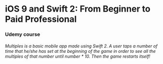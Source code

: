 # iOS 9 and Swift 2: From Beginner to Paid Professional
### Udemy course
###### Multiples is a basic mobile app made using Swift 2. A user taps a number of time that he/she has set at the beginning of the game in order to see all the multiples of that number until number * 10. Then the game restarts itself!